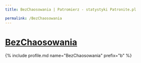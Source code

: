 ```yaml
---
title: BezChaosowania | Patromierz - statystyki Patronite.pl

permalink: /BezChaosowania
---
```


# [BezChaosowania](https://patronite.pl/BezChaosowania)

{% include profile.md name="BezChaosowania" prefix="b" %}
